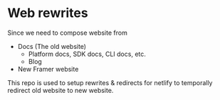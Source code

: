 # Web rewrites

Since we need to compose website from 

- Docs (The old website)
  - Platform docs, SDK docs, CLI docs, etc.
  - Blog
- New Framer website

This repo is used to setup rewrites & redirects for netlify to temporally redirect old website to new website.
